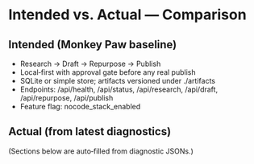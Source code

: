 # Intended vs. Actual — Comparison

## Intended (Monkey Paw baseline)
- Research → Draft → Repurpose → Publish
- Local‑first with approval gate before any real publish
- SQLite or simple store; artifacts versioned under ./artifacts
- Endpoints: /api/health, /api/status, /api/research, /api/draft, /api/repurpose, /api/publish
- Feature flag: nocode_stack_enabled

## Actual (from latest diagnostics)
(Sections below are auto‑filled from diagnostic JSONs.)
